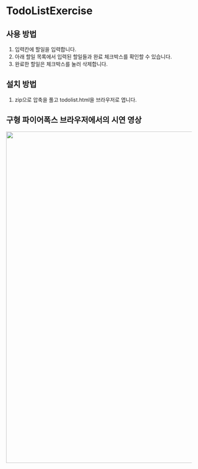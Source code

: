 # TodoListExercise

## 사용 방법

1. 입력칸에 할일을 입력합니다.
2. 아래 할일 목록에서 입력된 할일들과 완료 체크박스를 확인할 수 있습니다.
3. 완료한 할일은 체크박스를 눌러 삭제합니다.

## 설치 방법

1. zip으로 압축을 풀고 todolist.html을 브라우저로 엽니다.

## 구형 파이어폭스 브라우저에서의 시연 영상
<img src="https://github.com/Austin-Choi/TodoListExercise/assets/33799946/8223d799-2f2a-4417-a7b0-150e331f299f" width="1600px" height="900px"/>

